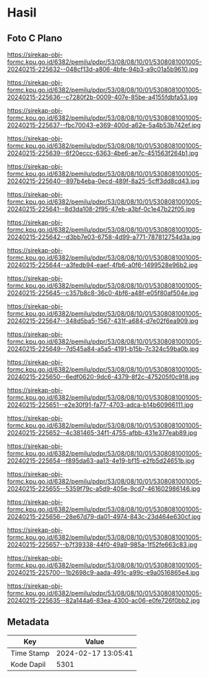 # Hasil

## Foto C Plano

https://sirekap-obj-formc.kpu.go.id/6382/pemilu/pdpr/53/08/08/10/01/5308081001005-20240215-225632--048cf13d-a806-4bfe-94b3-a9c01a5b9610.jpg

https://sirekap-obj-formc.kpu.go.id/6382/pemilu/pdpr/53/08/08/10/01/5308081001005-20240215-225636--c7280f2b-0009-407e-85be-a4155fdbfa53.jpg

https://sirekap-obj-formc.kpu.go.id/6382/pemilu/pdpr/53/08/08/10/01/5308081001005-20240215-225637--fbc70043-e369-400d-a62e-5a4b53b742ef.jpg

https://sirekap-obj-formc.kpu.go.id/6382/pemilu/pdpr/53/08/08/10/01/5308081001005-20240215-225639--6f20eccc-6363-4be6-ae7c-451563f264b1.jpg

https://sirekap-obj-formc.kpu.go.id/6382/pemilu/pdpr/53/08/08/10/01/5308081001005-20240215-225640--897b4eba-0ecd-489f-8a25-5cff3dd8cd43.jpg

https://sirekap-obj-formc.kpu.go.id/6382/pemilu/pdpr/53/08/08/10/01/5308081001005-20240215-225641--8d3da108-2f95-47eb-a3bf-0c1e47b22f05.jpg

https://sirekap-obj-formc.kpu.go.id/6382/pemilu/pdpr/53/08/08/10/01/5308081001005-20240215-225642--d3bb7e03-6758-4d99-a771-787812754d3a.jpg

https://sirekap-obj-formc.kpu.go.id/6382/pemilu/pdpr/53/08/08/10/01/5308081001005-20240215-225644--a3fedb94-eaef-4fb6-a0f6-1499528e96b2.jpg

https://sirekap-obj-formc.kpu.go.id/6382/pemilu/pdpr/53/08/08/10/01/5308081001005-20240215-225645--c357b8c8-36c0-4bf6-a48f-e05f80af504e.jpg

https://sirekap-obj-formc.kpu.go.id/6382/pemilu/pdpr/53/08/08/10/01/5308081001005-20240215-225647--348d5ba5-1567-431f-a684-d7e02f6ea909.jpg

https://sirekap-obj-formc.kpu.go.id/6382/pemilu/pdpr/53/08/08/10/01/5308081001005-20240215-225649--7d545a84-a5a5-4191-b15b-7c324c59ba0b.jpg

https://sirekap-obj-formc.kpu.go.id/6382/pemilu/pdpr/53/08/08/10/01/5308081001005-20240215-225650--6edf0620-9dc6-4379-8f2c-475205f0c918.jpg

https://sirekap-obj-formc.kpu.go.id/6382/pemilu/pdpr/53/08/08/10/01/5308081001005-20240215-225651--e2e30f91-fa77-4703-adca-b14b60966111.jpg

https://sirekap-obj-formc.kpu.go.id/6382/pemilu/pdpr/53/08/08/10/01/5308081001005-20240215-225652--4c381465-34f1-4755-afbb-431e377eab89.jpg

https://sirekap-obj-formc.kpu.go.id/6382/pemilu/pdpr/53/08/08/10/01/5308081001005-20240215-225654--f895da63-aa13-4e19-bf15-e2fb5d24651b.jpg

https://sirekap-obj-formc.kpu.go.id/6382/pemilu/pdpr/53/08/08/10/01/5308081001005-20240215-225655--5359f79c-a5d9-405e-9cd7-461602986146.jpg

https://sirekap-obj-formc.kpu.go.id/6382/pemilu/pdpr/53/08/08/10/01/5308081001005-20240215-225656--28e67d79-da01-4974-843c-23d464e630cf.jpg

https://sirekap-obj-formc.kpu.go.id/6382/pemilu/pdpr/53/08/08/10/01/5308081001005-20240215-225657--b7f39338-44f0-49a9-985a-1f52fe663c83.jpg

https://sirekap-obj-formc.kpu.go.id/6382/pemilu/pdpr/53/08/08/10/01/5308081001005-20240215-225700--1b2698c9-aada-491c-a99c-e9a0516865e4.jpg

https://sirekap-obj-formc.kpu.go.id/6382/pemilu/pdpr/53/08/08/10/01/5308081001005-20240215-225635--82a144a6-83ea-4300-ac06-e0fe726f0bb2.jpg


## Metadata

| Key        | Value               |
| ---------- | ------------------- |
| Time Stamp | 2024-02-17 13:05:41 |
| Kode Dapil | 5301                |



